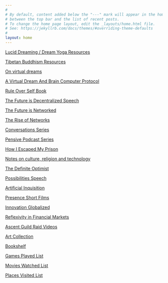 ```yaml
---
#
# By default, content added below the "---" mark will appear in the home page
# between the top bar and the list of recent posts.
# To change the home page layout, edit the _layouts/home.html file.
# See: https://jekyllrb.com/docs/themes/#overriding-theme-defaults
#
layout: home
---
```


[Lucid Dreaming / Dream Yoga Resources](/dreams)
<br>

[Tibetan Buddhism Resources](/tibetanbuddhism)
<br>

[On virtual dreams](/virtualdreams)
<br>

[A Virtual Dream And Brain Computer Protocol](/networkwhitepaper)
<br>

[Rule Over Self Book](/ruleoverself)
<br>

[The Future is Decentralized Speech](/stanfordshapers) 
<br>

[The Future is Networked](/futurenetworked)
<br>

[The Rise of Networks](/riseofnetworks)
<br>

[Conversations Series](/conversations)
<br>

[Pensive Podcast Series](/pensive)
<br>

[How I Escaped My Prison](/thinkerprison)
<br>

[Notes on culture, religion and technology](/lincolnthiel)
<br>

[The Definite Optimist](/definiteoptimist)
<br>

[Possibilities Speech](/possibilities)
<br>

[Artificial Inquisition](/artificialinquisition)
<br>

[Presence Short Films](/presence)
<br>

[Innovation Globalized](/innovationglobalized)
<br>

[Reflexivity in Financial Markets](/reflexivity)
<br>

[Ascent Guild Raid Videos](/ascentguild)
<br>

<a href="https://photos.app.goo.gl/Yk3KEZGj9Dd2FnDe9">Art Collection</a>
<br>

<a href="https://www.goodreads.com/review/list/95737422?shelf=read&sort=date_added">Bookshelf</a>
<br>

<a href="https://www.imdb.com/list/ls567765043">Games Played List</a>
<br>

<a href="https://www.imdb.com/user/ur85826373/watchlist?sort=date_added%2Cdesc&view=detail">Movies Watched List</a>
<br>

<a href="https://maps.app.goo.gl/vmtWzydsvTrD4k5t5">Places Visited List</a>
<br>


